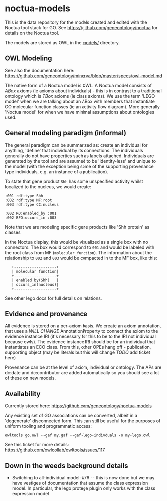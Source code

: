 # noctua-models

This is the data repository for the models created and edited with the Noctua tool stack for GO. See https://github.com/geneontology/noctua
for details on the Noctua tool.

The models are stored as OWL in the [models/](models/) directory.

## OWL Modeling

See also the documentation here:
https://github.com/geneontology/minerva/blob/master/specs/owl-model.md

The native form of a Noctua model is OWL. A Noctua model consists of *ABox* axioms (ie axioms about individuals) - this is in contrast to a traditional ontology which is *TBox* axioms (ie class axioms). We use the term 'LEGO model' when we are talking about an ABox with members that instantiate GO molecular function classes (ie an activity flow diagram). More generally 'Noctua model' for when we have minimal assumptions about ontologies used.

## General modeling paradigm (informal)

The general paradigm can be summarized as: create an individual for anything, 'define' that individual by its connections. The individuals generally do not have properties such as labels attached. Individuals are generated by the tool and are assumed to be 'identity-less' and unique to the model (with the exception being some of the supporting provenance type individuals, e.g. an instance of a publication).

To state that gene product `Shh` has some unspecified activity whilst localized to the nucleus, we would create:

```
:001 rdf:type Shh
:002 rdf:type MF:root
:003 rdf:type CC:nucleus

:002 RO:enabled_by :001
:002 BFO:occurs_in :003
```

Note that we are modeling specific gene products like 'Shh protein' as classes


In the Noctua display, this would be visualized as a single box with no connectors. The box would correspond to `001` and would be labeled with the root class from MF (`molecular_function`). The information about the relationship to `002` and `003` would be compacted in to the MF box, like this:

```
   +-------------------+
   | molecular function|
   +-------------------+
   | enabled by(Shh)   |
   | occurs_in(nucleus)|
   +-------------------+
```



See other lego docs for full details on relations. 

## Evidence and provenance

All evidence is stored on a per-axiom basis. We create an axiom annotation, that uses a *WILL CHANGE* AnnotationProperty to connect the axiom to the evidence instance IRI (it's necessary for this to be to the IRI not individual because owls). The evidence instance IRI should be for an individual that instantiates an ECO class. From this, other OPEs hang off - publication, supporting object (may be literals but this will change *TODO* add ticket here)

Provenance can be at the level of axiom, individual or ontology. The APs are dc:date and dc:contributor are added automatically so you should see a lot of these on new models.

## Availability

Currently stored here:
https://github.com/geneontology/noctua-models

Any existing set of GO associations can be converted, albeit in a 'degenerate' disconnected form. This can still be useful for the purposes of uniform tooling and programmatic access:

    owltools go.owl --gaf my.gaf --gaf-lego-indivduals -o my-lego.owl
    
See this ticket for more details: https://github.com/owlcollab/owltools/issues/117

## Down in the weeds background details

 * Switching to all-individual model: #76 -- this is now done but we may have vestiges of documentation that assume the class expression model. In particular, the lego protege plugin only works with the class expression model
